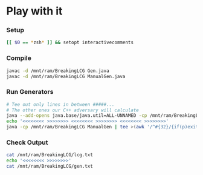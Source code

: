 # Play with it 

### Setup

```bash
[[ $0 == *zsh* ]] && setopt interactivecomments
```

### Compile

```bash
javac -d /mnt/ram/BreakingLCG Gen.java
javac -d /mnt/ram/BreakingLCG ManualGen.java
```

### Run Generators

```bash
# Tee out only lines in between #####...
# The other ones our C++ adversary will calculate
java --add-opens java.base/java.util=ALL-UNNAMED -cp /mnt/ram/BreakingLCG Gen | tee >(awk '/^#{32}/{if(p)exit;p=1;next}p' > /mnt/ram/BreakingLCG/gen.txt)
echo '<<<<<<<< >>>>>>>> <<<<<<<< >>>>>>>> <<<<<<<< >>>>>>>>'
java -cp /mnt/ram/BreakingLCG ManualGen | tee >(awk '/^#{32}/{if(p)exit;p=1;next}p' > /mnt/ram/BreakingLCG/manual_gen.txt)

```

### Check Output

```bash
cat /mnt/ram/BreakingLCG/lcg.txt
echo '<<<<<<<< >>>>>>>>'
cat /mnt/ram/BreakingLCG/gen.txt
```
